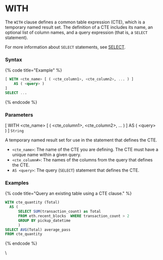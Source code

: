 # WITH

The `WITH` clause defines a common table expression (CTE), which is a temporary named result set. The definition of a CTE includes its name, an optional list of column names, and a query expression (that is, a `SELECT` statement).

For more information about `SELECT` statements, see [SELECT](broken-reference).

### Syntax

{% code title="Example" %}
```sql
[ WITH <cte_name> [ ( <cte_column1>, <cte_column2>, ... ) ]
    AS ( <query> ) 
]
SELECT ...
```
{% endcode %}

### Parameters <a href="#parameters" id="parameters"></a>

\[ WITH \<cte\_name> \[ ( \<cte\_column1>, \<cte\_column2>, ... ) ] AS ( \<query> ) ] `String`&#x20;

A temporary named result set for use in the statement that defines the CTE.

* `<cte_name>`: The name of the CTE you are defining. The CTE must have a unique name within a given query.
* `<cte_column#>`: The names of the columns from the query that defines the CTE.
* `AS <query>`: The query (`SELECT`) statement that defines the CTE.

### Examples <a href="#examples" id="examples"></a>

{% code title="Query an existing table using a CTE clause." %}
```sql
WITH cte_quantity (Total)
  AS (
      SELECT SUM(transaction_count) as Total
      FROM eth.recent_blocks  WHERE transaction_count > 2
      GROUP BY pickup_datetime
      )
SELECT AVG(Total) average_pass
FROM cte_quantity
```
{% endcode %}

\
